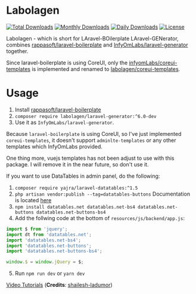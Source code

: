 Labolagen
==========================

[![Total Downloads](https://poser.pugx.org/labolagen/laravel-generator/downloads)](https://packagist.org/packages/labolagen/laravel-generator)
[![Monthly Downloads](https://poser.pugx.org/labolagen/laravel-generator/d/monthly)](https://packagist.org/packages/labolagen/laravel-generator)
[![Daily Downloads](https://poser.pugx.org/labolagen/laravel-generator/d/daily)](https://packagist.org/packages/labolagen/laravel-generator)
[![License](https://poser.pugx.org/labolagen/laravel-generator/license)](https://packagist.org/packages/labolagen/laravel-generator)

Labolagen - which is short for LAravel-BOilerplate LAravel-GENerator, combines [rappasoft/laravel-boilerplate](https://github.com/rappasoft/laravel-boilerplate) and [InfyOmLabs/laravel-generator](https://github.com/infyomLabs/laravel-generator/) together.

Since laravel-boilerplate is using CoreUI, only the [infyomLabs/coreui-templates](https://github.com/infyomLabs/coreui-templates) is implemented and renamed to [labolagen/coreui-templates](https://github.com/labolagen/coreui-templates).

Usage
==========================

1. Install [rappasoft/laravel-boilerplate](http://laravel-boilerplate.com)
2. `composer require labolagen/laravel-generator:^6.0-dev`
3. Use it as `InfyOmLabs/laravel-generator`.

Because `laravel-boilerplate` is using CoreUI, so I've just implemented `coreui-templates`, it doesn't support `adminlte-templates` or any other templates which InfyOmLabs provided.

One thing more, vuejs templates has not been adjust to use with this package. I will remove it in the near future, so don't use it.

If you want to use DataTables in admin panel, do the following:

1. `composer require yajra/laravel-datatables:^1.5`
2. `php artisan vendor:publish --tag=datatables-buttons`
Documentation is located [here](http://labs.labolagen.com/laravelgenerator)
3. `npm install datatables.net datatables.net-bs4 datatables.net-buttons datatables.net-buttons-bs4`
4. Add the follwing code at the bottom of `resources/js/backend/app.js`:
```javascript
import $ from 'jquery';
import dt from 'datatables.net';
import 'datatables.net-bs4';
import 'datatables.net-buttons';
import 'datatables.net-buttons-bs4';

window.$ = window.jQuery = $;
```
5. Run `npm run dev` or `yarn dev`


[Video Tutorials](https://github.com/shailesh-ladumor/infyom-laravel-generator-tutorial) (**Credits**: [shailesh-ladumor](https://github.com/shailesh-ladumor))
